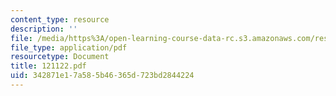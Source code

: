 ```yaml
---
content_type: resource
description: ''
file: /media/https%3A/open-learning-course-data-rc.s3.amazonaws.com/res-12-000-evolution-of-physical-oceanography-spring-2007/342871e17a585b46365d723bd2844224_121122.pdf
file_type: application/pdf
resourcetype: Document
title: 121122.pdf
uid: 342871e1-7a58-5b46-365d-723bd2844224
---
```

